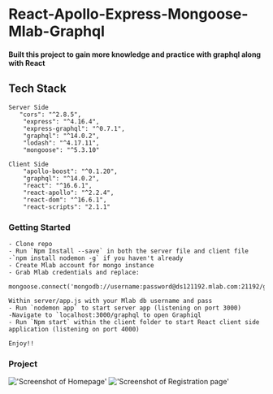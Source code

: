# React-Apollo-Express-Mongoose-Mlab-Graphql
#### Built this project to gain more knowledge and practice with graphql along with React

## Tech Stack
```
Server Side
   "cors": "^2.8.5",
    "express": "^4.16.4",
    "express-graphql": "^0.7.1",
    "graphql": "^14.0.2",
    "lodash": "^4.17.11",
    "mongoose": "^5.3.10"
```
```
Client Side
    "apollo-boost": "^0.1.20",
    "graphql": "^14.0.2",
    "react": "^16.6.1",
    "react-apollo": "^2.2.4",
    "react-dom": "^16.6.1",
    "react-scripts": "2.1.1"
```

### Getting Started

```
- Clone repo
- Run `Npm Install --save` in both the server file and client file
-`npm install nodemon -g` if you haven't already
- Create Mlab account for mongo instance
- Grab Mlab credentials and replace:

mongoose.connect('mongodb://username:password@ds121192.mlab.com:21192/gql');

Within server/app.js with your Mlab db username and pass
- Run `nodemon app` to start server app (listening on port 3000)
-Navigate to `localhost:3000/graphql to open Graphiql
- Run `Npm start` within the client folder to start React client side application (listening on port 4000)

Enjoy!!
```

### Project

!['Screenshot of Homepage']()
!['Screenshot of Registration page']()

